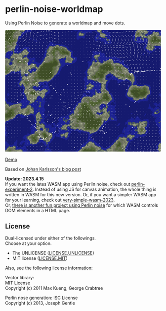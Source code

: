 # perlin-noise-worldmap

Using Perlin Noise to generate a worldmap and move dots.

![screenshot](screenshot.png "Screenshot")

[Demo](http://tokyo800.jp/minagawah/perlin-noise-worldmap/)

Based on [Johan Karlsson's blog post](https://codepen.io/DonKarlssonSan/post/particles-in-simplex-noise-flow-field)

__Update: 2023.4.15__  
If you want the lates WASM app using Perlin noise,
check out [perlin-experiment-2](https://github.com/minagawah/perlin-experiment-2).
Instead of using JS for canvas animation, the whole thing
is written in WASM for this new version.
Or, if you want a simpler WASM app for your learning, check out
[very-simple-wasm-2023](https://github.com/minagawah/very-simple-wasm-2023).  
Or, [there is another fun project using Perlin noise](https://github.com/minagawah/perlin-experiment)
for which WASM controls DOM elements in a HTML page.
 
## License

Dual-licensed under either of the followings.  
Choose at your option.

- The UNLICENSE ([LICENSE.UNLICENSE](LICENSE.UNLICENSE))
- MIT license ([LICENSE.MIT](LICENSE.MIT))

Also, see the following license information:

Vector library:  
MIT License  
Copyright (c) 2011 Max Kueng, George Crabtree

Perlin nose generation:
ISC License  
Copyright (c) 2013, Joseph Gentle
